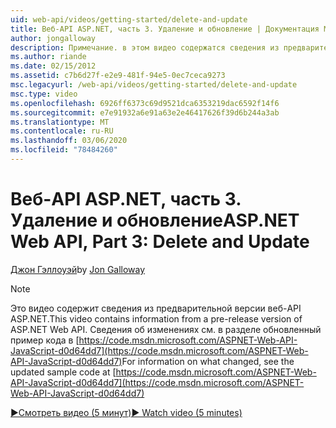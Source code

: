 ```yaml
---
uid: web-api/videos/getting-started/delete-and-update
title: Веб-API ASP.NET, часть 3. Удаление и обновление | Документация Майкрософт
author: jongalloway
description: Примечание. в этом видео содержатся сведения из предварительной версии веб-API ASP.NET
ms.author: riande
ms.date: 02/15/2012
ms.assetid: c7b6d27f-e2e9-481f-94e5-0ec7ceca9273
msc.legacyurl: /web-api/videos/getting-started/delete-and-update
msc.type: video
ms.openlocfilehash: 6926ff6373c69d9521dca6353219dac6592f14f6
ms.sourcegitcommit: e7e91932a6e91a63e2e46417626f39d6b244a3ab
ms.translationtype: MT
ms.contentlocale: ru-RU
ms.lasthandoff: 03/06/2020
ms.locfileid: "78484260"
---
```

# <a name="aspnet-web-api-part-3-delete-and-update"></a><span data-ttu-id="1595a-103">Веб-API ASP.NET, часть 3. Удаление и обновление</span><span class="sxs-lookup"><span data-stu-id="1595a-103">ASP.NET Web API, Part 3: Delete and Update</span></span>

<span data-ttu-id="1595a-104">[Джон Гэллоуэй](https://github.com/jongalloway)</span><span class="sxs-lookup"><span data-stu-id="1595a-104">by [Jon Galloway](https://github.com/jongalloway)</span></span>

> [!NOTE]
> <span data-ttu-id="1595a-105">Это видео содержит сведения из предварительной версии веб-API ASP.NET.</span><span class="sxs-lookup"><span data-stu-id="1595a-105">This video contains information from a pre-release version of ASP.NET Web API.</span></span> <span data-ttu-id="1595a-106">Сведения об изменениях см. в разделе обновленный пример кода в [https://code.msdn.microsoft.com/ASPNET-Web-API-JavaScript-d0d64dd7](https://code.msdn.microsoft.com/ASPNET-Web-API-JavaScript-d0d64dd7)</span><span class="sxs-lookup"><span data-stu-id="1595a-106">For information on what changed, see the updated sample code at [https://code.msdn.microsoft.com/ASPNET-Web-API-JavaScript-d0d64dd7](https://code.msdn.microsoft.com/ASPNET-Web-API-JavaScript-d0d64dd7)</span></span>

[<span data-ttu-id="1595a-107">&#9654;Смотреть видео (5 минут)</span><span class="sxs-lookup"><span data-stu-id="1595a-107">&#9654; Watch video (5 minutes)</span></span>](https://channel9.msdn.com/Blogs/ASP-NET-Site-Videos/delete-and-update)
